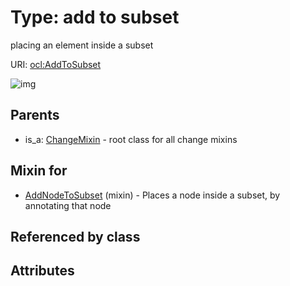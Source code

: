 
# Type: add to subset


placing an element inside a subset

URI: [ocl:AddToSubset](http://w3id.org/oclAddToSubset)


![img](http://yuml.me/diagram/nofunky;dir:TB/class/[ChangeMixin],[AddNodeToSubset]uses%20-.->[AddToSubset],[ChangeMixin]^-[AddToSubset],[AddNodeToSubset])

## Parents

 *  is_a: [ChangeMixin](ChangeMixin.md) - root class for all change mixins

## Mixin for

 * [AddNodeToSubset](AddNodeToSubset.md) (mixin)  - Places a node inside a subset, by annotating that node

## Referenced by class


## Attributes

